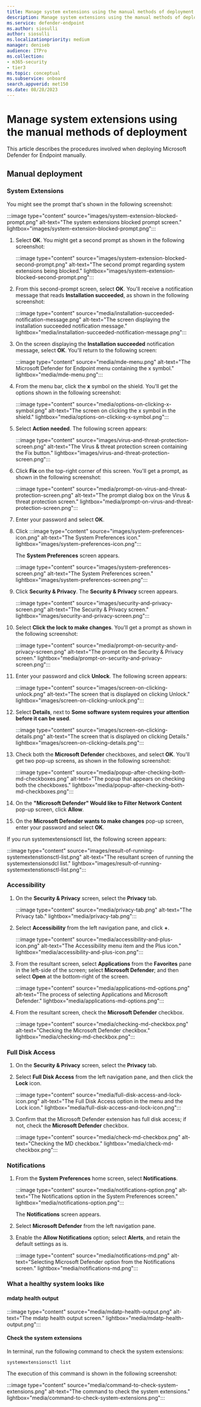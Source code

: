 ```yaml
---
title: Manage system extensions using the manual methods of deployment
description: Manage system extensions using the manual methods of deployment.
ms.service: defender-endpoint
ms.author: siosulli
author: siosulli
ms.localizationpriority: medium
manager: deniseb
audience: ITPro
ms.collection: 
- m365-security
- tier3
ms.topic: conceptual
ms.subservice: onboard
search.appverid: met150
ms.date: 08/28/2023
---
```


# Manage system extensions using the manual methods of deployment

This article describes the procedures involved when deploying Microsoft Defender for Endpoint manually.

## Manual deployment

### System Extensions

You might see the prompt that's shown in the following screenshot:

:::image type="content" source="images/system-extension-blocked-prompt.png" alt-text="The system extensions blocked prompt screen." lightbox="images/system-extension-blocked-prompt.png":::

1. Select **OK**. You might get a second prompt as shown in the following screenshot:

   :::image type="content" source="images/system-extension-blocked-second-prompt.png" alt-text="The second prompt regarding system extensions being blocked." lightbox="images/system-extension-blocked-second-prompt.png":::

1. From this second-prompt screen, select **OK**. You'll receive a notification message that reads **Installation succeeded**, as shown in the following screenshot:

   :::image type="content" source="media/installation-succeeded-notification-message.png" alt-text="The screen displaying the installation succeeded notification message." lightbox="media/installation-succeeded-notification-message.png":::

1. On the screen displaying the **Installation succeeded** notification message, select **OK**. You'll return to the following screen:

   :::image type="content" source="media/mde-menu.png" alt-text="The Microsoft Defender for Endpoint menu containing the x symbol." lightbox="media/mde-menu.png":::

1. From the menu bar, click the **x** symbol on the shield. You'll get the options shown in the following screenshot:

   :::image type="content" source="media/options-on-clicking-x-symbol.png" alt-text="The screen on clicking the x symbol in the shield." lightbox="media/options-on-clicking-x-symbol.png":::

1. Select **Action needed**. The following screen appears:

   :::image type="content" source="images/virus-and-threat-protection-screen.png" alt-text="The Virus & threat protection screen containing the Fix button." lightbox="images/virus-and-threat-protection-screen.png":::

1. Click **Fix** on the top-right corner of this screen. You'll get a prompt, as shown in the following screenshot:

   :::image type="content" source="media/prompt-on-virus-and-threat-protection-screen.png" alt-text="The prompt dialog box on the Virus & threat protection screen." lightbox="media/prompt-on-virus-and-threat-protection-screen.png":::

1. Enter your password and select **OK**.
1. Click 
   :::image type="content" source="images/system-preferences-icon.png" alt-text="The System Preferences icon." lightbox="images/system-preferences-icon.png":::

   The **System Preferences** screen appears.

   :::image type="content" source="images/system-preferences-screen.png" alt-text="The System Preferences screen." lightbox="images/system-preferences-screen.png":::

1. Click **Security & Privacy**. The **Security & Privacy** screen appears.

   :::image type="content" source="images/security-and-privacy-screen.png" alt-text="The Security & Privacy screen." lightbox="images/security-and-privacy-screen.png":::

1. Select **Click the lock to make changes**. You'll get a prompt as shown in the following screenshot:

   :::image type="content" source="media/prompt-on-security-and-privacy-screen.png" alt-text="The prompt on the Security & Privacy screen." lightbox="media/prompt-on-security-and-privacy-screen.png":::

1. Enter your password and click **Unlock**. The following screen appears:

   :::image type="content" source="images/screen-on-clicking-unlock.png" alt-text="The screen that is displayed on clicking Unlock." lightbox="images/screen-on-clicking-unlock.png":::

1. Select **Details**, next to **Some software system requires your attention before it can be used**.

   :::image type="content" source="images/screen-on-clicking-details.png" alt-text="The screen that is displayed on clicking Details." lightbox="images/screen-on-clicking-details.png":::

1. Check both the **Microsoft Defender** checkboxes, and select **OK**. You'll get two pop-up screens, as shown in the following screenshot:

   :::image type="content" source="media/popup-after-checking-both-md-checkboxes.png" alt-text="The popup that appears on checking both the checkboxes." lightbox="media/popup-after-checking-both-md-checkboxes.png":::

1. On the **"Microsoft Defender" Would like to Filter Network Content** pop-up screen, click **Allow**.

1. On the **Microsoft Defender wants to make changes** pop-up screen, enter your password and select **OK**.

If you run systemextensionsctl list, the following screen appears:

:::image type="content" source="images/result-of-running-systemextenstionsctl-list.png" alt-text="The resultant screen of running the systemextensionsdcl list." lightbox="images/result-of-running-systemextenstionsctl-list.png":::

### Accessibility

1. On the **Security & Privacy** screen, select the **Privacy** tab.

   :::image type="content" source="media/privacy-tab.png" alt-text="The Privacy tab." lightbox="media/privacy-tab.png":::

2. Select **Accessibility** from the left navigation pane, and click **+**.

   :::image type="content" source="media/accessibility-and-plus-icon.png" alt-text="The Accessibility menu item and the Plus icon." lightbox="media/accessibility-and-plus-icon.png":::

3. From the resultant screen, select **Applications** from the **Favorites** pane in the left-side of the screen; select **Microsoft Defender**; and then select **Open** at the bottom-right of the screen.

   :::image type="content" source="media/applications-md-options.png" alt-text="The process of selecting Applications and Microsoft Defender." lightbox="media/applications-md-options.png":::
   
4. From the resultant screen, check the **Microsoft Defender** checkbox.

   :::image type="content" source="media/checking-md-checkbox.png" alt-text="Checking the Microsoft Defender checkbox." lightbox="media/checking-md-checkbox.png":::

### Full Disk Access

1. On the **Security & Privacy** screen, select the **Privacy** tab.
1. Select **Full Disk Access** from the left navigation pane, and then click the **Lock** icon.

   :::image type="content" source="media/full-disk-access-and-lock-icon.png" alt-text="The Full Disk Access option in the menu and the Lock icon." lightbox="media/full-disk-access-and-lock-icon.png":::

1. Confirm that the Microsoft Defender extension has full disk access; if not, check the **Microsoft Defender** checkbox.
 
   :::image type="content" source="media/check-md-checkbox.png" alt-text="Checking the MD checkbox." lightbox="media/check-md-checkbox.png":::

### Notifications

1. From the **System Preferences** home screen, select **Notifications**.

   :::image type="content" source="media/notifications-option.png" alt-text="The Notifications option in the System Preferences screen." lightbox="media/notifications-option.png":::
   
   The **Notifications** screen appears.

1. Select **Microsoft Defender** from the left navigation pane.

1. Enable the **Allow Notifications** option; select **Alerts**, and retain the default settings as is.

   :::image type="content" source="media/notifications-md.png" alt-text="Selecting Microsoft Defender option from the Notifications screen." lightbox="media/notifications-md.png":::

### What a healthy system looks like

#### mdatp health output

:::image type="content" source="media/mdatp-health-output.png" alt-text="The mdatp health output screen." lightbox="media/mdatp-health-output.png":::

#### Check the system extensions

In terminal, run the following command to check the system extensions:

`systemextensionsctl list`

The execution of this command is shown in the following screenshot:

:::image type="content" source="media/command-to-check-system-extensions.png" alt-text="The command to check the system extensions." lightbox="media/command-to-check-system-extensions.png":::